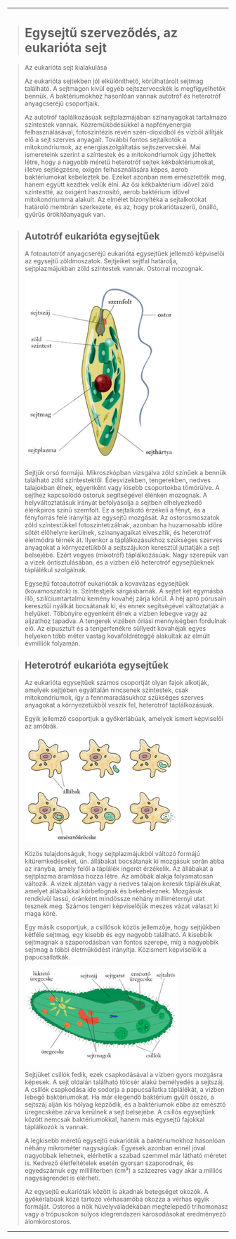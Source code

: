
---

> # Egysejtű szerveződés, az eukarióta sejt

> Az eukarióta sejt kialakulása
>
> Az eukarióta sejtekben jól elkülöníthető, körülhatárolt sejtmag található. A sejtmagon kívül egyéb sejtszervecskék is megfigyelhetők bennük. A baktériumokhoz hasonlóan vannak autotróf és heterotróf anyagcseréjű csoportjaik.
>
> Az autotróf táplálkozásúak sejtplazmájában színanyagokat tartalmazó színtestek vannak. Közreműködésükkel a napfényenergia felhasználásával, fotoszintézis révén szén-dioxidból és vízből állítják elő a sejt szerves anyagait. További fontos sejtalkotók a mitokondriumok, az energiaszolgáltatás sejtszervecskéi. Mai ismereteink szerint a színtestek és a mitokondriumok úgy jöhettek létre, hogy a nagyobb méretű heterotróf sejtek kékbaktériumokat, illetve sejtlégzésre, oxigén felhasználására képes, aerob baktériumokat kebeleztek be. Ezeket azonban nem emésztették meg, hanem együtt kezdtek velük élni. Az ősi kékbaktérium idővel zöld színtestté, az oxigént hasznosító, aerob baktérium idővel mitokondriummá alakult. Az elmélet bizonyítéka a sejtalkotókat határoló membrán szerkezete, és az, hogy prokariótaszerű, önálló, gyűrűs örökítőanyaguk van.

> ## Autotróf eukarióta egysejtűek
>
> A fotoautotróf anyagcseréjű eukarióta egysejtűek jellemző képviselői az egysejtű zöldmoszatok. Sejtjeiket sejtfal határolja, sejtplazmájukban zöld színtestek vannak. Ostorral mozognak.
>
> <img src='../images/biologia-eukariotak-001.png' width='348' alt='eukarióták 001'>
>
> Sejtjük orsó formájú. Mikroszkópban vizsgálva zöld színűek a bennük található zöld színtestektől. Édesvizekben, tengerekben, nedves talajokban élnek, egyenként vagy kisebb csoportokba tömörülve. A sejthez kapcsolódó ostoruk segítségével élénken mozognak. A helyváltoztatásuk irányát befolyásolja a sejtben elhelyezkedő élénkpiros színű szemfolt. Ez a sejtalkotó érzékeli a fényt, és a fényforrás felé irányítja az egysejtű mozgását. Az ostorosmoszatok zöld színtestükkel fotoszintetizálnak, azonban ha huzamosabb időre sötét élőhelyre kerülnek, színanyagaikat elveszítik, és heterotróf életmódra térnek át. Ilyenkor a táplálkozásukhoz szükséges szerves anyagokat a környezetükből a sejtszájukon keresztül juttatják a sejt belsejébe. Ezért vegyes (mixotróf) táplálkozásúak. Nagy szerepük van a vizek öntisztulásában, és a vízben élő heterotróf egysejtűeknek táplálékul szolgálnak.
>
> Egysejtű fotoautotróf eukarióták a kovavázas egysejtűek (kovamoszatok) is. Színtestjeik sárgásbarnák. A sejtet két egymásba illő, szilíciumtartalmú kemény kovahéj zárja körül. A héj apró pórusain keresztül nyálkát bocsátanak ki, és ennek segítségével változtatják a helyüket. Többnyire egyenként élnek a vízben lebegve vagy az aljzathoz tapadva. A tengerek vizében óriási mennyiségben fordulnak elő. Az elpusztult és a tengerfenékre süllyedt kovahéjak egyes helyeken több méter vastag kovaföldréteggé alakultak az elmúlt évmilliók folyamán.

> ## Heterotróf eukarióta egysejtűek
>
> Az eukarióta egysejtűek számos csoportját olyan fajok alkotják, amelyek sejtjében egyáltalán nincsenek színtestek, csak mitokondriumok, így a fennmaradásukhoz szükséges szerves anyagokat a környezetükből veszik fel, heterotróf táplálkozásúak.
>
> Egyik jellemző csoportjuk a gyökérlábúak, amelyek ismert képviselői az amőbák.
>
> <img src='../images/biologia-eukariotak-002.png' width='348' alt='eukarióták 002'>
>
> Közös tulajdonságuk, hogy sejtplazmájukból változó formájú kitüremkedéseket, ún. állábakat bocsátanak ki mozgásuk során abba az irányba, amely felől a táplálék ingerét érzékelik. Az állábakat a sejtplazma áramlása hozza létre. Az amőbák alakja folyamatosan változik. A vizek aljzatán vagy a nedves talajon keresik táplálékukat, amelyet állábaikkal körbefognak és bekebeleznek. Mozgásuk rendkívül lassú, óránként mindössze néhány milliméternyi utat tesznek meg. Számos tengeri képviselőjük meszes vázat választ ki maga köré.
>
> Egy másik csoportjuk, a csillósok közös jellemzője, hogy sejtjükben kétféle sejtmag, egy kisebb és egy nagyobb található. A kisebbik sejtmagnak a szaporodásban van fontos szerepe, míg a nagyobbik sejtmag a többi életműködést irányítja. Közismert képviselőik a papucsállatkák.
>
> <img src='../images/biologia-eukariotak-003.png' width='348' alt='eukarióták 003'>
>
> Sejtjüket csillók fedik, ezek csapkodásával a vízben gyors mozgásra képesek. A sejt oldalán található tölcsér alakú bemélyedés a sejtszáj. A csillók csapkodása ide sodorja a papucsállatka táplálékát, a vízben lebegő baktériumokat. Ha már elegendő baktérium gyűlt össze, a sejtszáj alján kis hólyag képződik, és a baktériumok ebbe az emésztő üregecskébe zárva kerülnek a sejt belsejébe. A csillós egysejtűek között nemcsak baktériumokkal, hanem más egysejtű fajokkal táplálkozók is vannak.
>
> A legkisebb méretű egysejtű eukarióták a baktériumokhoz hasonlóan néhány mikrométer nagyságúak. Egyesek azonban ennél jóval nagyobbak lehetnek, elérhetik a szabad szemmel már látható méretet is. Kedvező életfeltételek esetén gyorsan szaporodnak, és egyedszámuk egy milliliterben (cm³) a százezres vagy akár a milliós nagyságrendet is elérheti.
>
> Az egysejtű eukarióták között is akadnak betegséget okozók. A gyökérlabúak közé tartozó vérhasamőba okozza a vérhas egyik formáját. Ostoros a nők hüvelyváladékában megtelepedő trihomonasz vagy a trópusokon súlyos idegrendszeri károsodásokat eredményező álomkórostoros.

---